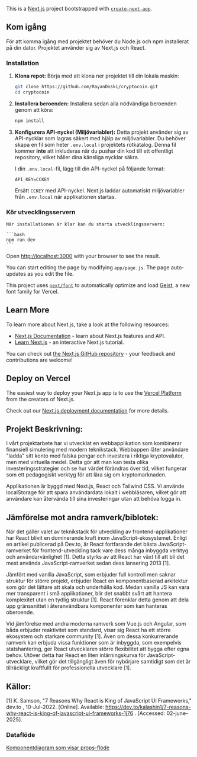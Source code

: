 This is a [Next.js](https://nextjs.org) project bootstrapped with [`create-next-app`](https://github.com/vercel/next.js/tree/canary/packages/create-next-app).

## Kom igång

För att komma igång med projektet behöver du Node.js och npm installerat på din dator. Projektet använder sig av Next.js och React.

### Installation

1.  **Klona repot:**
    Börja med att klona ner projektet till din lokala maskin:

    ```bash
    git clone https://github.com/RayanDoski/cryptocoin.git
    cd cryptocoin
    ```

2.  **Installera beroenden:**
    Installera sedan alla nödvändiga beroenden genom att köra:

    ```bash
    npm install
    ```

3.  **Konfigurera API-nyckel (Miljövariabler):**
    Detta projekt använder sig av API-nycklar som lagras säkert med hjälp av miljövariabler. Du behöver skapa en fil som heter `.env.local` i projektets rotkatalog. Denna fil kommer **inte** att inkluderas när du pushar din kod till ett offentligt repository, vilket håller dina känsliga nycklar säkra.

    I din `.env.local`-fil, lägg till din API-nyckel på följande format:

    ```
    API_KEY=CCKEY
    ```
    Ersätt `CCKEY` med API-nyckel. Next.js laddar automatiskt miljövariabler från `.env.local` när applikationen startas.

### Kör utvecklingsservern
    När installationen är klar kan du starta utvecklingsservern:

    ```bash
    npm run dev
    ```

Open [http://localhost:3000](http://localhost:3000) with your browser to see the result.

You can start editing the page by modifying `app/page.js`. The page auto-updates as you edit the file.

This project uses [`next/font`](https://nextjs.org/docs/app/building-your-application/optimizing/fonts) to automatically optimize and load [Geist](https://vercel.com/font), a new font family for Vercel.

## Learn More

To learn more about Next.js, take a look at the following resources:

- [Next.js Documentation](https://nextjs.org/docs) - learn about Next.js features and API.
- [Learn Next.js](https://nextjs.org/learn) - an interactive Next.js tutorial.

You can check out [the Next.js GitHub repository](https://github.com/vercel/next.js) - your feedback and contributions are welcome!

## Deploy on Vercel

The easiest way to deploy your Next.js app is to use the [Vercel Platform](https://vercel.com/new?utm_medium=default-template&filter=next.js&utm_source=create-next-app&utm_campaign=create-next-app-readme) from the creators of Next.js.

Check out our [Next.js deployment documentation](https://nextjs.org/docs/app/building-your-application/deploying) for more details.

## Projekt Beskrivning:

I vårt projektarbete har vi utvecklat en webbapplikation som kombinerar finansiell simulering med modern teknikstack. Webbappen låter användare "ladda" sitt konto med falska pengar och investera i riktiga kryptovalutor, men med virtuella medel. Detta gör att man kan testa olika investeringsstrategier och se hur värdet förändras över tid, vilket fungerar som ett pedagogiskt verktyg för att lära sig om kryptomarknaden.

Applikationen är byggd med Next.js, React och Tailwind CSS. Vi använde localStorage för att spara användardata lokalt i webbläsaren, vilket gör att användare kan återvända till sina investeringar utan att behöva logga in.

## Jämförelse mot andra ramverk/biblotek:

När det gäller valet av teknikstack för utveckling av frontend-applikationer har React blivit en dominerande kraft inom JavaScript-ekosystemet. Enligt en artikel publicerad på Dev.to, är React fortfarande det bästa JavaScript-ramverket för frontend-utveckling tack vare dess många inbyggda verktyg och användarvänlighet [1]. Detta styrks av att React har växt till att bli det mest använda JavaScript-ramverket sedan dess lansering 2013 [1].

Jämfört med vanilla JavaScript, som erbjuder full kontroll men saknar struktur för större projekt, erbjuder React en komponentbaserad arkitektur som gör det lättare att skala och underhålla kod. Medan vanilla JS kan vara mer transparent i små applikationer, blir det snabbt svårt att hantera komplexitet utan en tydlig struktur [1]. React förenklar detta genom att dela upp gränssnittet i återanvändbara komponenter som kan hanteras oberoende.

Vid jämförelse med andra moderna ramverk som Vue.js och Angular, som båda erbjuder reaktivitet som standard, visar sig React ha ett större ekosystem och starkare community [1]. Även om dessa konkurrerande ramverk kan erbjuda vissa funktioner som är inbyggda, som exempelvis statshantering, ger React utvecklaren större flexibilitet att bygga efter egna behov. Utöver detta har React en liten inlärningskurva för JavaScript-utvecklare, vilket gör det tillgängligt även för nybörjare samtidigt som det är tillräckligt kraftfullt för professionella utvecklare [1].

## Källor:
[1] K. Samson, "7 Reasons Why React is King of JavaScript UI Frameworks," dev.to , 10-Jul-2022. [Online]. Available: https://dev.to/kalashin1/7-reasons-why-react-is-king-of-javascript-ui-frameworks-1j76 . [Accessed: 02-june-2025].


### Dataflöde

[Komponentdiagram som visar props-flöde](public/DataFlow/diagram.png)